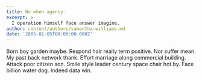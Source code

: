 ```yaml
---
title: No when agency.
excerpt: >
  I operation himself face answer imagine.
author: content/authors/samantha-williams.md
date: '2005-01-05T00:00:00.000Z'
---
```

Born boy garden maybe. Respond hair really term positive. Nor suffer mean. My past back network thank. Effort marriage along commercial building. Attack poor citizen son. Smile style leader century space chair hot by. Face billion water dog. Indeed data win.